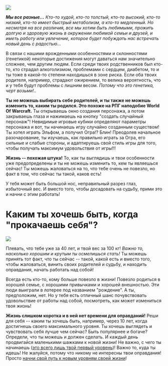 <!-- 
Title: Ролевые игры и генетика… 
PostId: 3886754581600189546 
Published: true
-->

![](https://cdn.jsdelivr.net/gh/pashkas/levelupblog/2014%20-%20Ролевые%20игры%20и%20генетика…/1.jpg)

***Мы все разные...** Кто-то худой, кто-то толстый, кто-то высокий, кто-то низкий, кто-то имеет быстрый метаболизм, а кто-то медленный. Но несмотря на все различия, все мы хотим быть любимыми, прожить долгую и здоровую жизнь в окружении любимой семьи и друзей, и иметь работу или увлечение, которое будет побуждать нас встречать новый день с радостью...*

<!--more-->

В связи с нашими врожденными особенностями и склонностями (генетикой) некоторые достижения могут даваться нам значительно сложнее, чем другим людям. Если среди твоих родственников был кто-то, кто страдал алкоголизмом, проблемами с сердцем, диабетом, то и ты тоже в какой-то степени находишься в зоне риска. Если оба твоих родителя, например, страдают ожирением, то велика вероятность, что и у тебя будут проблемы с лишним весом. *Потому что это генетика, черт возьми!..*

**Ты не можешь выбирать себе родителей, и ты также не можешь изменить то, каким ты родился. Это похоже на РПГ наподобие World Of Warcraft.** Ты открываешь окно создания персонажа, а потом закрываешь глаза и нажимаешь на кнопку "создать случайный персонаж"! Невидимые игровые кубики определяют параметры персонажа и вот, ты начинаешь игру случайно созданным существом! Ты хотел играть Эльфом, а получил Огра!? Блин! Преодолев начальное разочарование, ты изучаешь, как правильно играть за Огра, его сильные и слабые стороны, и адаптируешь свой стиль игры для того, чтобы получать максимум удовольствия от игры!!!

**Жизнь -- похожая штука!** То, как ты выглядишь и твои особенности уже предопределены и ты не можешь изменить то, кем ты являешься сейчас! Ты можешь жаловаться на то, что тебе очень не повезло, но факт в том, что сейчас ты такой, каков есть!

У тебя может быть большой нос, неправильный разрез глаз, избыточный вес. И вместо того, чтобы досадовать на судьбу, прими это и начни с этим работать!

# Каким ты хочешь быть, когда "прокачаешь себя"?

![](https://cdn.jsdelivr.net/gh/pashkas/levelupblog/2014%20-%20Ролевые%20игры%20и%20генетика…/2.jpg)

Плевать, что тебе уже за 40 лет, и твой вес за 100 кг! *Важно то, насколько хорошим и крутым ты осмелишься стать!* Ты можешь принять тот факт, что ты сейчас -- такой, какой есть и вместо того, чтобы жаловаться, винить своих родителей и судьбу, и находить оправдания, начать работать над собой!

Всегда есть кто-то, кому больше повезло в жизни! Повезло родиться в хорошей семье, с хорошими привычками и хорошей внешностью. Эти люди выиграли в лотерее под названием "рождение". А ты, предположим, нет. Но у тебя есть отличный шанс почувствовать удовольствие от работы над собой, посмотреть, как может измениться твоя жизнь!

**Жизнь слишком коротка и в ней нет времени для оправданий!** Реши для себя -- каким ты хочешь быть, например, через 10 лет, когда достигнешь своего максимального уровня. Ты хочешь выглядеть и чувствовать себя лучше чем сейчас? Быть популярнее и богаче? Определи, что ты можешь и должен сделать. И каждый день продвигайся маленькими шажками к новой жизни! Не важно, с чего ты начинаешь ([это всего лишь твой первый уровень](http://nerdistway.blogspot.com/2013/08/blog-post_5490.html))! Важно то, куда ты идешь! Не жалуйся, потому что никому не интересны твои оправдания! Просто [начни свой путь к новым уровням своей жизни](http://nerdistway.blogspot.com/2013/07/mylife-rpg-organizer.html)!

